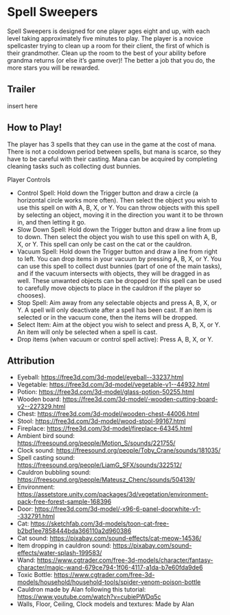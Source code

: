 # Spell Sweepers 

Spell Sweepers is designed for one player ages eight and up, with each level taking approximately five minutes to play. The player is a novice spellcaster trying to clean up a room for their client, the first of which is their grandmother. Clean up the room to the best of your ability before grandma returns (or else it’s game over)! The better a job that you do, the more stars you will be rewarded.

## Trailer 

insert here 

## How to Play! 

The player has 3 spells that they can use in the game at the cost of mana. There is not a cooldown period between spells, but mana is scarce, so they have to be careful with their casting. Mana can be acquired by completing cleaning tasks such as collecting dust bunnies. 

Player Controls 
- Control Spell: Hold down the Trigger button and draw a circle (a horizontal circle works more often). Then select the object you wish to use this spell on with A, B, X, or Y. You can throw objects with this spell by selecting an object, moving it in the direction you want it to be thrown in, and then letting it go. 
- Slow Down Spell: Hold down the Trigger button and draw a line from up to down. Then select the object you wish to use this spell on with A, B, X, or Y.  This spell can only be cast on the cat or the cauldron. 
- Vacuum Spell: Hold down the Trigger button and draw a line from right to left. You can drop items in your vacuum by pressing A, B, X, or Y. You can use this spell to collect dust bunnies (part of one of the main tasks), and if the vacuum intersects with objects, they will be dragged in as well. These unwanted objects can be dropped (or this spell can be used to carefully move objects to place in the cauldron if the player so chooses). 
- Stop Spell: Aim away from any selectable objects and press A, B, X, or Y. A spell will only deactivate after a spell has been cast. If an item is selected or in the vacuum cone, then the items will be dropped. 
- Select Item: Aim at the object you wish to select and press A, B, X, or Y. An item will only be selected when a spell is cast. 
- Drop items (when vacuum or control spell active): Press A, B, X, or Y.

## Attribution 
- Eyeball: https://free3d.com/3d-model/eyeball--33237.html 
- Vegetable: https://free3d.com/3d-model/vegetable-v1--44932.html 
- Potion: https://free3d.com/3d-model/glass-potion-50255.html 
- Wooden board: https://free3d.com/3d-model/-wooden-cutting-board-v2--227329.html 
- Chest: https://free3d.com/3d-model/wooden-chest-44006.html 
- Stool: https://free3d.com/3d-model/wood-stool-99167.html 
- Fireplace: https://free3d.com/3d-model/fireplace-64345.html 
- Ambient bird sound: https://freesound.org/people/Motion_S/sounds/221755/ 
- Clock sound: https://freesound.org/people/Toby_Crane/sounds/181035/ 
- Spell casting sound: https://freesound.org/people/LiamG_SFX/sounds/322512/ 
- Cauldron bubbling sound: https://freesound.org/people/Mateusz_Chenc/sounds/504139/ 
- Environment: https://assetstore.unity.com/packages/3d/vegetation/environment-pack-free-forest-sample-168396
- Door: https://free3d.com/3d-model/-x96-6-panel-doorwhite-v1--332791.html  
- Cat: https://sketchfab.com/3d-models/toon-cat-free-b2bd1ee7858444bda366110a2d960386 
- Cat sound: https://pixabay.com/sound-effects/cat-meow-14536/ 
- Item dropping in cauldron sound: https://pixabay.com/sound-effects/water-splash-199583/ 
- Wand: https://www.cgtrader.com/free-3d-models/character/fantasy-character/magic-wand-679ce794-1f06-4117-a1da-b7e60fda9de6 
- Toxic Bottle: https://www.cgtrader.com/free-3d-models/household/household-tools/spider-venom-poison-bottle 
- Cauldron made by Alan following this tutorial: https://www.youtube.com/watch?v=cubiePWDq5c
- Walls, Floor, Ceiling, Clock models and textures: Made by Alan 

